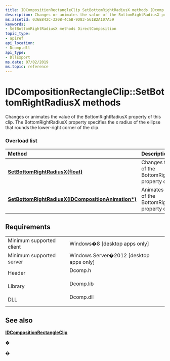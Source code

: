 ```yaml
---
title: IDCompositionRectangleClip SetBottomRightRadiusX methods (Dcomp.h)
description: Changes or animates the value of the BottomRightRadiusX property of this clip. The BottomRightRadiusX property specifies the x radius of the ellipse that rounds the lower-right corner of the clip.
ms.assetid: 036E842C-320B-4C6B-9D83-561B2A107A59
keywords:
- SetBottomRightRadiusX methods DirectComposition
topic_type:
- apiref
api_location:
- Dcomp.dll
api_type:
- DllExport
ms.date: 07/02/2019
ms.topic: reference
---
```


# IDCompositionRectangleClip::SetBottomRightRadiusX methods

Changes or animates the value of the BottomRightRadiusX property of this clip. The BottomRightRadiusX property specifies the x radius of the ellipse that rounds the lower-right corner of the clip.

### Overload list



| Method                                                                                                                             | Description                                                                    |
|:-----------------------------------------------------------------------------------------------------------------------------------|:-------------------------------------------------------------------------------|
| [**SetBottomRightRadiusX(float)**](/windows/win32/api/dcomp/nf-dcomp-idcompositionrectangleclip-setbottomrightradiusx(idcompositionanimation))                                     | Changes the value of the BottomRightRadiusX property of this clip.<br/>  |
| [**SetBottomRightRadiusX(IDCompositionAnimation\*)**](/windows/win32/api/dcomp/nf-dcomp-idcompositionrectangleclip-setbottomrightradiusx(idcompositionanimation)) | Animates the value of the BottomRightRadiusX property of this clip.<br/> |



## Requirements



|                                     |                                                                                      |
|-------------------------------------|--------------------------------------------------------------------------------------|
| Minimum supported client<br/> | Windows�8 \[desktop apps only\]<br/>                                           |
| Minimum supported server<br/> | Windows Server�2012 \[desktop apps only\]<br/>                                 |
| Header<br/>                   | <dl> <dt>Dcomp.h</dt> </dl>   |
| Library<br/>                  | <dl> <dt>Dcomp.lib</dt> </dl> |
| DLL<br/>                      | <dl> <dt>Dcomp.dll</dt> </dl> |



## See also

<dl> <dt>

[**IDCompositionRectangleClip**](/windows/win32/api/dcomp/nn-dcomp-idcompositionrectangleclip)
</dt> </dl>

�

�